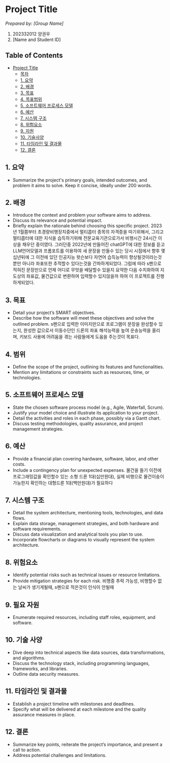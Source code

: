 # Project Title

_Prepared by: [Group Name]_

1. 202332012 양권우
2. [Name and Student ID]

## Table of Contents

- [Project Title](#project-title)
  - [목차](#table-of-contents)
  - [1. 요약](#1-executive-summary)
  - [2. 배경](#2-background)
  - [3. 목표](#3-objectives)
  - [4. 목표범위](#4-scope)
  - [5. 소프트웨어 프로세스 모델](#5-software-process-model)
  - [6. 예산](#6-budget)
  - [7. 시스템 구조](#7-system-architecture)
  - [8. 위험요소](#8-risks-assessment)
  - [9. 자원](#9-resources)
  - [10. 기술사양](#10-technical-specifications)
  - [11. 타임라인 및 결과물](#11-timeline-and-deliverables)
  - [12. 결론](#12-conclusion)


## 1. 요약

- Summarize the project's primary goals, intended outcomes, and problem it aims to solve. Keep it concise, ideally under 200 words.

## 2. 배경

- Introduce the context and problem your software aims to address.
- Discuss its relevance and potential impact.
- Briefly explain the rationale behind choosing this specific project.
  2023년 1월쯤부터 초경량비행장치중에서 멀티콥터 종목의 자격증을 따기위해서, 그리고 멀티콥터에 대한 지식을 습득하기위해 전문교육기관으로가서 비행시간 24시간 이상을 채우던 중이였다.  그러던중 2022년에 만들어진 chatGPT에 대한 정보를 듣고
  LLM언어모델과 프롬포트를 이용하여 새 문장을 만들수 있는 당시 시점에서 향후 몇십년뒤에 그 이전에 있던 인공지능 왓슨보다 자연어 습득능력이 향상될것이라는것뿐만 아니라 좌표또한 추적할수 있다는것을 간파하게되었다.
  그럼에 따라  s펜으로 적혀진 문장만으로 언제 어디로 무엇을 배달할수 있을지  요약한 다음 수치화하여 지도상의 좌표값, 물건값으로 변환하여 입력할수 있지않을까 하여 이 프로젝트를 진행하게되었다.

## 3. 목표

- Detail your project’s SMART objectives.
- Describe how the software will meet these objectives and solve the outlined problem.
  s펜으로 입력한 이미지만으로 프로그램이 문장을 완성할수 있는지, 완성한 값으로서 이동수단인 드론의 좌표 해석능력을 높여 운송능력을 올리며,  키보드 사용에 어려움을 겪는 사람들에게 도움을 주는것이 목표다.
  
## 4. 범위

- Define the scope of the project, outlining its features and functionalities.
- Mention any limitations or constraints such as resources, time, or technologies.

## 5. 소프트웨어 프로세스 모델

- State the chosen software process model (e.g., Agile, Waterfall, Scrum).
- Justify your model choice and illustrate its application to your project.
- Detail the activities and roles in each phase, possibly via a Gantt chart.
- Discuss testing methodologies, quality assurance, and project management strategies.

## 6. 예산

- Provide a financial plan covering hardware, software, labor, and other costs.
- Include a contingency plan for unexpected expenses.
  물건을 들기 이전에 프로그래밍값을 확인할수 있는 소형 드론 1대(십만원대), 실제 비행으로 물건이송이 가능한지 확인하는 대형드론 1대(백만원대)가 필요하다

## 7. 시스템 구조

- Detail the system architecture, mentioning tools, technologies, and data flows.
- Explain data storage, management strategies, and both hardware and software requirements.
- Discuss data visualization and analytical tools you plan to use.
- Incorporate flowcharts or diagrams to visually represent the system architecture.

## 8. 위험요소

- Identify potential risks such as technical issues or resource limitations.
- Provide mitigation strategies for each risk.
비행중 추락 가능성, 비행할수 없는 날씨가 생기게될때, s펜으로 적은것이 인식이 안될때
## 9. 필요 자원

- Enumerate required resources, including staff roles, equipment, and software.

## 10. 기술 사양 

- Dive deep into technical aspects like data sources, data transformations, and algorithms.
- Discuss the technology stack, including programming languages, frameworks, and libraries.
- Outline data security measures.

## 11. 타임라인 및 결과물

- Establish a project timeline with milestones and deadlines.
- Specify what will be delivered at each milestone and the quality assurance measures in place.

## 12. 결론

- Summarize key points, reiterate the project’s importance, and present a call to action.
- Address potential challenges and limitations.

